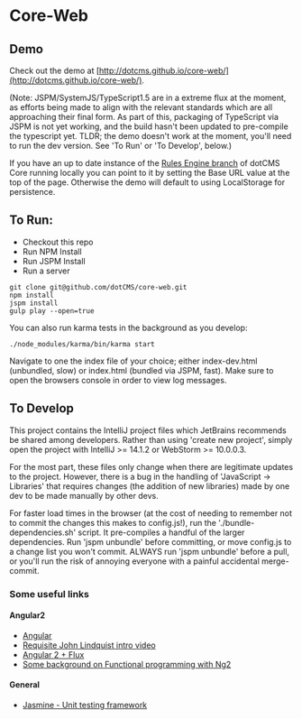 # Core-Web

## Demo

Check out the demo at [http://dotcms.github.io/core-web/](http://dotcms.github.io/core-web/). 

(Note: JSPM/SystemJS/TypeScript1.5 are in a extreme flux at the moment, as efforts being made to align with the 
relevant standards which are all approaching their final form. As part of this, packaging of TypeScript via JSPM is not
yet working, and the build hasn't been updated to pre-compile the typescript yet. TLDR; the demo doesn't work at the 
moment, you'll need to run the dev version. See 'To Run' or 'To Develop', below.)

If you have an up to date instance of the [Rules Engine branch](https://github.com/dotCMS/core/tree/issue-7391-rules-engine) 
of dotCMS Core  running locally you can point to it by setting the Base URL value at the top of the page. 
Otherwise the demo will default to using LocalStorage for persistence.


## To Run:

  * Checkout this repo
  * Run NPM Install
  * Run JSPM Install
  * Run a server
  
```Shell
git clone git@github.com/dotCMS/core-web.git
npm install
jspm install
gulp play --open=true
```

You can also run karma tests in the background as you develop:

```
./node_modules/karma/bin/karma start
```

Navigate to one the index file of your choice; either index-dev.html (unbundled, slow) or index.html (bundled via JSPM, fast). Make sure to open the browsers console
in order to view log messages.

## To Develop

This project contains the IntelliJ project files which JetBrains recommends be shared among developers. Rather than using 'create new project', simply open
 the project with IntelliJ >= 14.1.2 or WebStorm >= 10.0.0.3.

For the most part, these files only change when there are legitimate updates to the project. However, there is a bug in the handling of 
'JavaScript -> Libraries' that requires changes (the addition of new libraries) made by one dev to be made manually by other devs.

For faster load times in the browser (at the cost of needing to remember not to commit the changes this makes to config.js!), 
run the './bundle-dependencies.sh' script. It pre-compiles a handful of the larger dependencies. Run 'jspm unbundle' before committing, or move config.js 
to a change list you won't commit. ALWAYS run 'jspm unbundle' before a pull, or you'll run the risk of annoying everyone with a painful accidental merge-commit. 
 
### Some useful links

#### Angular2
  * [Angular](https://angular.io/)
  * [Requisite John Lindquist intro video](https://egghead.io/lessons/angularjs-angular-2-template-syntax)
  * [Angular 2 + Flux](http://victorsavkin.com/post/99998937651/building-angular-apps-using-flux-architecture)
  * [Some background on Functional programming with Ng2](http://victorsavkin.com/post/108837493941/better-support-for-functional-programming-in)
  
  
#### General
  * [Jasmine - Unit testing framework](http://jasmine.github.io/2.2/introduction.html)

  

